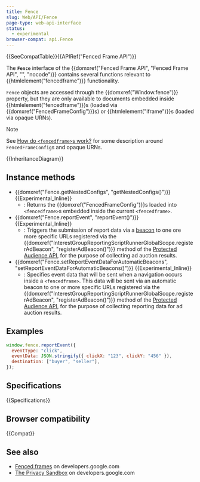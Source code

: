```yaml
---
title: Fence
slug: Web/API/Fence
page-type: web-api-interface
status:
  - experimental
browser-compat: api.Fence
---
```


{{SeeCompatTable}}{{APIRef("Fenced Frame API")}}

The **`Fence`** interface of the {{domxref("Fenced Frame API", "Fenced Frame API", "", "nocode")}} contains several functions relevant to {{htmlelement("fencedframe")}} functionality.

`Fence` objects are accessed through the {{domxref("Window.fence")}} property, but they are only available to documents embedded inside {{htmlelement("fencedframe")}}s (loaded via {{domxref("FencedFrameConfig")}}s) or {{htmlelement("iframe")}}s (loaded via opaque URNs).

> [!NOTE]
> See [How do `<fencedframe>`s work?](/en-US/docs/Web/API/Fenced_frame_API#how_do_fencedframes_work) for some description around `FencedFrameConfig`s and opaque URNs.

{{InheritanceDiagram}}

## Instance methods

- {{domxref("Fence.getNestedConfigs", "getNestedConfigs()")}} {{Experimental_Inline}}
  - : Returns the {{domxref("FencedFrameConfig")}}s loaded into `<fencedframe>`s embedded inside the current `<fencedframe>`.
- {{domxref("Fence.reportEvent", "reportEvent()")}} {{Experimental_Inline}}
  - : Triggers the submission of report data via a [beacon](/en-US/docs/Web/API/Beacon_API) to one ore more specific URLs registered via the {{domxref("InterestGroupReportingScriptRunnerGlobalScope.registerAdBeacon", "registerAdBeacon()")}} method of the [Protected Audience API](https://developers.google.com/privacy-sandbox/relevance/protected-audience), for the purpose of collecting ad auction results.
- {{domxref("Fence.setReportEventDataForAutomaticBeacons", "setReportEventDataForAutomaticBeacons()")}} {{Experimental_Inline}}
  - : Specifies event data that will be sent when a navigation occurs inside a `<fencedframe>`. This data will be sent via an automatic beacon to one or more specific URLs registered via the {{domxref("InterestGroupReportingScriptRunnerGlobalScope.registerAdBeacon", "registerAdBeacon()")}} method of the [Protected Audience API](https://developers.google.com/privacy-sandbox/relevance/protected-audience), for the purpose of collecting reporting data for ad auction results.

## Examples

```js
window.fence.reportEvent({
  eventType: "click",
  eventData: JSON.stringify({ clickX: "123", clickY: "456" }),
  destination: ["buyer", "seller"],
});
```

## Specifications

{{Specifications}}

## Browser compatibility

{{Compat}}

## See also

- [Fenced frames](https://developers.google.com/privacy-sandbox/relevance/fenced-frame) on developers.google.com
- [The Privacy Sandbox](https://developers.google.com/privacy-sandbox) on developers.google.com

